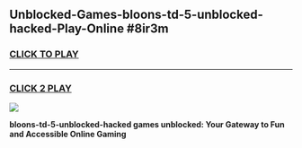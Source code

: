 
## Unblocked-Games-bloons-td-5-unblocked-hacked-Play-Online #8ir3m
<h3>
<a href="https://news.freeplayer.one?title=bloons-td-5-unblocked-hacked&ref=3">CLICK TO PLAY</a></h3>
<hr>

<h3>
<a href="https://news.freeplayer.one?title=bloons-td-5-unblocked-hacked&ref=3">CLICK 2 PLAY</a>
  
</h3>

<a href="https://news.freeplayer.one?title=bloons-td-5-unblocked-hacked&ref=3"><img src="https://clearcache.store/games.png"></a>


**bloons-td-5-unblocked-hacked games unblocked: Your Gateway to Fun and Accessible Online Gaming**
